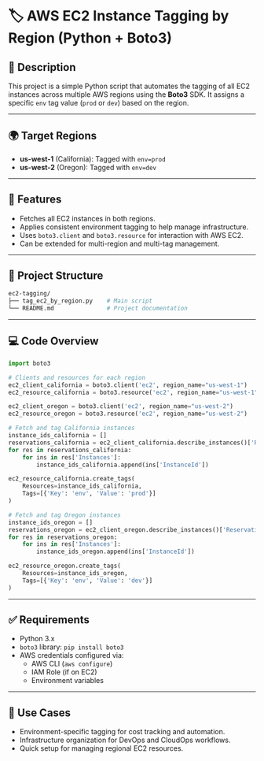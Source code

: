 # 🏷️ AWS EC2 Instance Tagging by Region (Python + Boto3)

## 📌 Description

This project is a simple Python script that automates the tagging of all EC2 instances across multiple AWS regions using the **Boto3** SDK. It assigns a specific `env` tag value (`prod` or `dev`) based on the region.

---

## 🌍 Target Regions

- **us-west-1** (California): Tagged with `env=prod`
- **us-west-2** (Oregon): Tagged with `env=dev`

---

## 🔧 Features

- Fetches all EC2 instances in both regions.
- Applies consistent environment tagging to help manage infrastructure.
- Uses `boto3.client` and `boto3.resource` for interaction with AWS EC2.
- Can be extended for multi-region and multi-tag management.

---

## 📁 Project Structure

```bash
ec2-tagging/
├── tag_ec2_by_region.py    # Main script
└── README.md               # Project documentation
```

---

## 💻 Code Overview

```python
import boto3

# Clients and resources for each region
ec2_client_california = boto3.client('ec2', region_name="us-west-1")
ec2_resource_california = boto3.resource('ec2', region_name="us-west-1")

ec2_client_oregon = boto3.client('ec2', region_name="us-west-2")
ec2_resource_oregon = boto3.resource('ec2', region_name="us-west-2")

# Fetch and tag California instances
instance_ids_california = []
reservations_california = ec2_client_california.describe_instances()['Reservations']
for res in reservations_california:
    for ins in res['Instances']:
        instance_ids_california.append(ins['InstanceId'])

ec2_resource_california.create_tags(
    Resources=instance_ids_california,
    Tags=[{'Key': 'env', 'Value': 'prod'}]
)

# Fetch and tag Oregon instances
instance_ids_oregon = []
reservations_oregon = ec2_client_oregon.describe_instances()['Reservations']
for res in reservations_oregon:
    for ins in res['Instances']:
        instance_ids_oregon.append(ins['InstanceId'])

ec2_resource_oregon.create_tags(
    Resources=instance_ids_oregon,
    Tags=[{'Key': 'env', 'Value': 'dev'}]
)
```

---

## ✅ Requirements

- Python 3.x
- `boto3` library: `pip install boto3`
- AWS credentials configured via:
  - AWS CLI (`aws configure`)
  - IAM Role (if on EC2)
  - Environment variables

---

## 🚀 Use Cases

- Environment-specific tagging for cost tracking and automation.
- Infrastructure organization for DevOps and CloudOps workflows.
- Quick setup for managing regional EC2 resources.